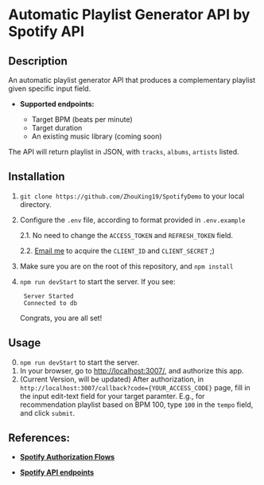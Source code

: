 # Automatic Playlist Generator API by Spotify API

## Description

An automatic playlist generator API that produces a complementary playlist given specific input field.

- **Supported endpoints:**
  
    - Target BPM (beats per minute)
    - Target duration
    - An existing music library (coming soon)

The API will return playlist in JSON, with `tracks`, `albums`, `artists` listed.


## Installation

1. `git clone https://github.com/ZhouXing19/SpotifyDemo` to your local directory.

2. Configure the `.env` file, according to format provided in `.env.example`
   
   2.1. No need to change the `ACCESS_TOKEN` and `REFRESH_TOKEN` field.

   2.2. [Email me](mailto:zhouxing@uchicago.edu) to acquire the `CLIENT_ID` and `CLIENT_SECRET` ;)

3. Make sure you are on the root of this repository, and `npm install` 

4. `npm run devStart` to start the server. If you see:
        
        
        Server Started
        Connected to db
        

    Congrats, you are all set!

## Usage

0. `npm run devStart` to start the server.
1. In your browser, go to [http://localhost:3007/](http://localhost:3007/), and authorize this app.
2. (Current Version, will be updated) After authorization, in `http://localhost:3007/callback?code={YOUR_ACCESS_CODE}` page, fill in the input edit-text field for your target paramter. E.g., for recommendation playlist based on BPM 100, type `100` in the `tempo` field, and click `submit`.

## References:
- **[Spotify Authorization Flows](https://developer.spotify.com/documentation/general/guides/authorization-guide/)** 

- **[Spotify API endpoints](https://developer.spotify.com/console/)**
  

